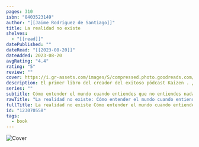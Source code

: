 ```yaml
---
pages: 310
isbn: "8403523149"
author: "[[Jaime Rodríguez de Santiago]]"
title: La realidad no existe
shelves:
  - "[[read]]"
datePublished: ""
dateRead: "[[2023-08-20]]"
dateAdded: 2023-08-20
avgRating: "4.4"
rating: "5"
review: ""
cover: https://i.gr-assets.com/images/S/compressed.photo.goodreads.com/books/1679019054l/123070558._SY475_.jpg
description: El primer libro del creador del exitoso pódcast Kaizen . ¿Cuánto confías en lo que ves, sientes, piensas o recuerdas? ¿Y si fuera todo mentira? En este libro aprenderás que tu universo no es igual que el de tu perro ni que el del camarón mantis púrpura, que no ves el mar del mismo color que los griegos del siglo vii a.C., que tu pueblo es uno de los rincones más exóticos que existen, aunque no lo creas, o que puedes llegar a recordar cosas horribles que nunca sucedieron. Y es que la realidad en la que vivimos es muy frágil. Nos engañan los sentidos, el cerebro y la cultura; nos engañan hasta las leyes de la física. Pero, a pesar del vértigo que puede generarnos pensarlo, ser conscientes de nuestros filtros y nuestra percepción limitada de las cosas es el primer paso para empezar a entenderlas de verdad. Tras desarrollar BlaBlaCar en España y mientras dirige FreeNow en el sur y oeste de Europa, a Jaime Rodríguez de Santiago le ha dado tiempo de convertirse en un gran divulgador con su exitoso pódcast Kaizen. En estas páginas nos brinda la oportunidad de abrir nuestro foco y descubrir nuevos matices en todo lo que nos rodea, desmontando nuestras aparentes certezas y aportando herramientas y habilidades para construir nuestro mundo con una mirada distinta. Este libro cuenta que... •«Hay muchas cosas que existen, pero no forman parte de nuestra realidad y, a la vez, hay otras muchas que forman parte de nuestra realidad, pero no existen». •«Construimos nuestras explicaciones simplificando la realidad». •«Hay un conjunto de mecanismos psicológicos que nos empujan a no cambiar de opinión, hasta el punto de hacernos manipulables o, incluso, de reescribir nuestros recuerdos». •«La historia de la humanidad es la de una eterna búsqueda de sentido en la que tratamos de explicarnos las reglas del juego. Curiosamente, con cada paso que hemos dado, nos hemos alejado más y más de lo que al principio nos parecía obvio». •«Nos movemos por la vida tomando decisiones y actuando en virtud de lo que sabemos y, como mucho, con un ojo puesto en aquello de lo que somos conscientes que desconocemos. Pero hay una inmensidad que nos es tan completamente ajena que ni siquiera somos conscientes de que existe».
series: ""
subtitle: Cómo entender el mundo cuando entiendes que no entiendes nada (Spanish Edition)
rawTitle: "La realidad no existe: Cómo entender el mundo cuando entiendes que no entiendes nada (Spanish Edition)"
fullTitle: La realidad no existe Cómo entender el mundo cuando entiendes que no entiendes nada Spanish Edition
id: "123070558"
tags:
  - book
---
```

![Cover](https:&#x2F;&#x2F;i.gr-assets.com&#x2F;images&#x2F;S&#x2F;compressed.photo.goodreads.com&#x2F;books&#x2F;1679019054l&#x2F;123070558._SY475_.jpg)
